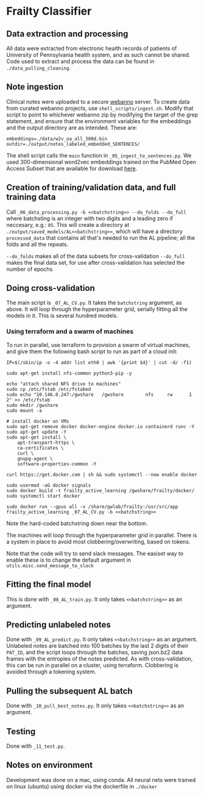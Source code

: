 # Frailty Classifier

## Data extraction and processing

All data were extracted from electronic health records of patients of University of Pennsylvania health system, and as such cannot be shared.  Code used to extract and process the data can be found in `./data_pulling_cleaning`.

## Note ingestion

Clinical notes were uploaded to a secure [webanno](https://webanno.github.io/webanno/) server.  To create data from curated webanno projects, use `shell_scripts/ingest.sh`.  Modify that script to point to whichever webanno zip by modifying the target of the grep statement, and ensure that the environment variables for the embeddings and the output directory are as intended.  These are: 

```
embeddings=./data/w2v_oa_all_300d.bin
outdir=./output/notes_labeled_embedded_SENTENCES/
```

The shell script calls the `main` function in `_05_ingest_to_sentences.py`. We used 300-dimensional word2vec embeddings trained on the PubMed Open Access Subset that are available for download [here](https://github.com/weissman-lab/clinical_embeddings).

## Creation of training/validation data, and full training data

Call `_06_data_processing.py -b <<batchstring>> --do_folds --do_full` where batchsting is an integer with two digits and a leading zero if neccesary, e.g.: `05`.  This will create a directory at `./output/saved_models/AL<<batchstring>>`, which will have a directory `processed_data` that contains all that's needed to run the AL pipeline; all the folds and all the repeats.

`--do_folds` makes all of the data subsets for cross-validation
`--do_full` makes the final data set, for use after cross-validation has selected the number of epochs

## Doing cross-validation

The main script is `_07_AL_CV.py`.  It takes the `batchstring` argument, as above.  It will loop through the hyperparameter grid, serially fitting all the models in it.  This is several hundred models.

### Using terraform and a swarm of machines

To run in parallel, use terraform to provision a swarm of virtual machines, and give them the following bash script to run as part of a cloud init:

```
IP=$(/sbin/ip -o -4 addr list eth0 | awk '{print $4}' | cut -d/ -f1)

sudo apt-get install nfs-common python3-pip -y

echo "attach shared NFS drive to machines"
sudo cp /etc/fstab /etc/fstabed
sudo echo "10.146.0.247:/gwshare   /gwshare        nfs     rw      1 2" >> /etc/fstab
sudo mkdir /gwshare
sudo mount -a

# install docker on VMs
sudo apt-get remove docker docker-engine docker.io containerd runc -Y
sudo apt-get update -Y
sudo apt-get install \
    apt-transport-https \
    ca-certificates \
    curl \
    gnupg-agent \
    software-properties-common -Y

curl https://get.docker.com | sh && sudo systemctl --now enable docker

sudo usermod -aG docker signals
sudo docker build -t frailty_active_learning /gwshare/frailty/docker/
sudo systemctl start docker

sudo docker run --gpus all -v /share/gwlab/frailty:/usr/src/app frailty_active_learning _07_AL_CV.py -b <<batchstring>>
```

Note the hard-coded batchstring down near the bottom.   

The machines will loop through the hyperparameter grid in parallel.  There is a system in place to avoid most clobbering/overwriting, based on tokens.  

Note that the code will try to send slack messages.  The easiset way to enable these is to change the default argument in `utils.misc.send_message_to_slack`

## Fitting the final model

This is done with `_08_AL_train.py`.  It only takes `<<batchstring>>` as an argument.  

## Predicting unlabeled notes

Done with `_09_AL_predict.py`.  It only takes `<<batchstring>>` as an argument.  Unlabeled notes are batched into 100 batches by the last 2 digits of their `PAT_ID`, and the script loops through the batches, saving json.bz2 data frames with the entropies of the notes predicted.  As with cross-validation, this can be run in parallel on a cluster, using terraform.  Clobbering is avoided through a tokening system.

## Pulling the subsequent AL batch

Done with `_10_pull_best_notes.py`.  It only takes `<<batchstring>>` as an argument.  

## Testing
Done with `_11_test.py`.

## Notes on environment

Development was done on a mac, using conda.  All neural nets were trained on linux (ubuntu) using docker via the dockerfile in `./docker`

